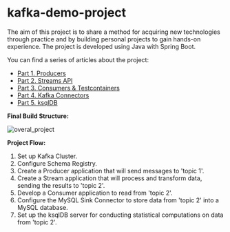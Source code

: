 ﻿# kafka-demo-project

The aim of this project is to share a method for acquiring new technologies through practice and by building personal projects to gain hands-on experience. The project is developed using Java with Spring Boot.

You can find a series of articles about the project:
- [Part 1. Producers](https://medium.com/@roman.novosad87/kafka-demo-project-part-1-producers-f4e8f2d724c4)
- [Part 2. Streams API](https://medium.com/@roman.novosad87/kafka-demo-project-part-2-streams-api-ba2c0753b992)
- [Part 3. Consumers & Testcontainers](https://medium.com/@roman.novosad87/kafka-demo-project-part-3-consumers-testcontainers-e36435a81e5b)
- [Part 4. Kafka Connectors](https://medium.com/@roman.novosad87/kafka-demo-project-part-4-kafka-connectors-636c20289bdd)
- [Part 5. ksqlDB](https://medium.com/@roman.novosad87/kafka-demo-project-part-5-ksqldb-84eaf8070334)


**Final Build Structure:**

![overal_project](https://github.com/romanovosad87/kafka-demo-project/assets/114337016/06267a53-79dc-4f05-b136-6b07d06d8795)

**Project Flow:**
1.	Set up Kafka Cluster.
2.	Configure Schema Registry.
3.	Create a Producer application that will send messages to 'topic 1'.
4.	Create a Stream application that will process and transform data, sending the results to 'topic 2'.
5.	Develop a Consumer application to read from 'topic 2'.
6.	Configure the MySQL Sink Connector to store data from 'topic 2' into a MySQL database.
7.	Set up the ksqlDB server for conducting statistical computations on data from 'topic 2'.



